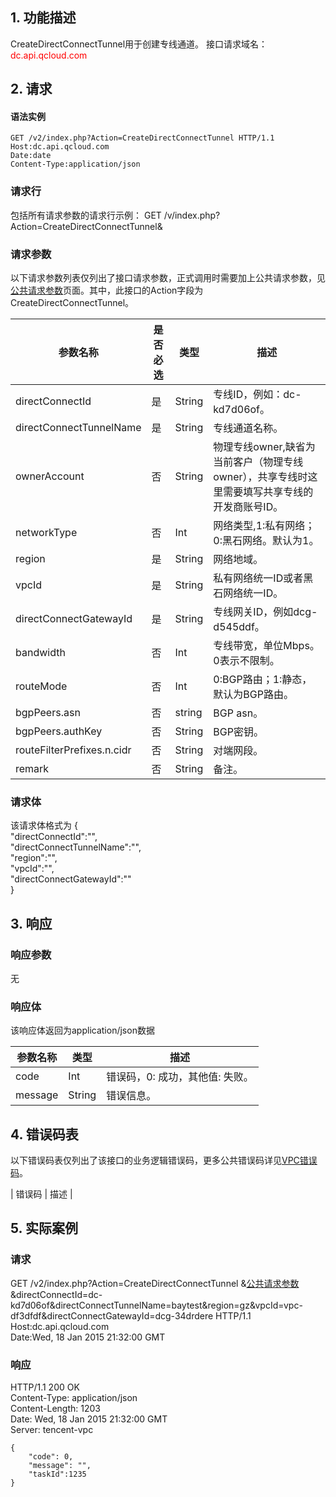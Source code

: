 ## 1. 功能描述
 
CreateDirectConnectTunnel用于创建专线通道。
接口请求域名：<font style="color:red">dc.api.qcloud.com</font> 


## 2. 请求
#### 语法实例
```http
GET /v2/index.php?Action=CreateDirectConnectTunnel HTTP/1.1
Host:dc.api.qcloud.com
Date:date
Content-Type:application/json
```
### 请求行
包括所有请求参数的请求行示例：
GET /v/index.php?Action=CreateDirectConnectTunnel&
### 请求参数
以下请求参数列表仅列出了接口请求参数，正式调用时需要加上公共请求参数，见<a href="/doc/api/372/4153" title="公共请求参数">公共请求参数</a>页面。其中，此接口的Action字段为CreateDirectConnectTunnel。

| 参数名称 | 是否必选  | 类型 | 描述 |
|---------|---------|---------|---------|
| directConnectId | 是 | String | 专线ID，例如：dc-kd7d06of。 | 
| directConnectTunnelName | 是 | String | 专线通道名称。 | 
| ownerAccount | 否 | String | 物理专线owner,缺省为当前客户（物理专线owner），共享专线时这里需要填写共享专线的开发商账号ID。|
| networkType | 否 | Int | 网络类型,1:私有网络；0:黑石网络。默认为1。|
| region | 是 | String | 网络地域。|
| vpcId | 是 | String | 私有网络统一ID或者黑石网络统一ID。 |
| directConnectGatewayId | 是 | String |专线网关ID，例如dcg-d545ddf。 |
| bandwidth | 否 | Int | 专线带宽，单位Mbps。0表示不限制。|
| routeMode | 否 | Int | 0:BGP路由；1:静态，默认为BGP路由。|
| bgpPeers.asn | 否 | string | BGP asn。 |
| bgpPeers.authKey | 否 | String | BGP密钥。|
| routeFilterPrefixes.n.cidr | 否 | String | 对端网段。|
| remark | 否 | String | 备注。|

### 请求体
该请求体格式为
{  
"directConnectId":"",  
"directConnectTunnelName":"",  
"region":"",  
"vpcId":"",  
"directConnectGatewayId":""  
}

## 3. 响应

### 响应参数
无

### 响应体
该响应体返回为application/json数据


| 参数名称 | 类型 | 描述|
|---------|---------|---------|
| code| Int | 错误码，0: 成功，其他值: 失败。 |
| message |  String | 错误信息。 |


## 4. 错误码表
以下错误码表仅列出了该接口的业务逻辑错误码，更多公共错误码详见<a href="https://www.qcloud.com/doc/api/245/4924" title="VPC错误码">VPC错误码</a>。
 
| 错误码 | 描述 |


## 5. 实际案例 
### 请求
GET /v2/index.php?Action=CreateDirectConnectTunnel &[公共请求参数](https://cloud.tencent.com/doc/api/229/6976)&directConnectId=dc-kd7d06of&directConnectTunnelName=baytest&region=gz&vpcId=vpc-df3dfdf&directConnectGatewayId=dcg-34drdere HTTP/1.1  Host:dc.api.qcloud.com  
Date:Wed, 18 Jan 2015 21:32:00 GMT
### 响应
HTTP/1.1 200 OK  
Content-Type: application/json  
Content-Length: 1203  
Date: Wed, 18 Jan 2015 21:32:00 GMT  
Server: tencent-vpc
```
{
    "code": 0,
    "message": "",
    "taskId":1235
}
```

